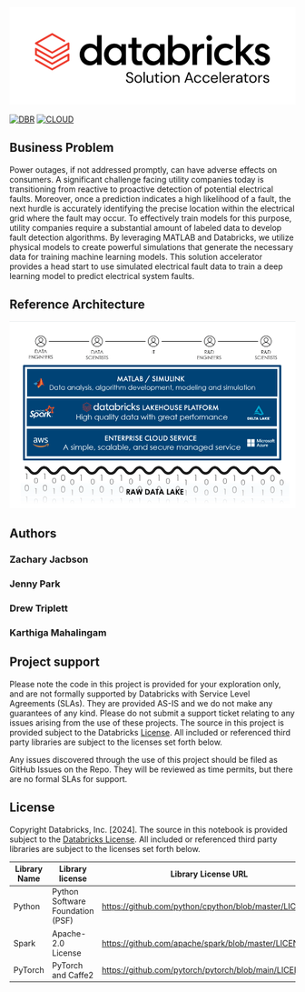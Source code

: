 <img src=https://raw.githubusercontent.com/databricks-industry-solutions/.github/main/profile/solacc_logo.png width="600px">

[![DBR](https://img.shields.io/badge/DBR-CHANGE_ME-red?logo=databricks&style=for-the-badge)](https://docs.databricks.com/release-notes/runtime/CHANGE_ME.html)
[![CLOUD](https://img.shields.io/badge/CLOUD-CHANGE_ME-blue?logo=googlecloud&style=for-the-badge)](https://databricks.com/try-databricks)

## Business Problem
Power outages, if not addressed promptly, can have adverse effects on consumers. A significant challenge facing utility companies today is transitioning from reactive to proactive detection of potential electrical faults. Moreover, once a prediction indicates a high likelihood of a fault, the next hurdle is accurately identifying the precise location within the electrical grid where the fault may occur. To effectively train models for this purpose, utility companies require a substantial amount of labeled data to develop fault detection algorithms. By leveraging MATLAB and Databricks, we utilize physical models to create powerful simulations that generate the necessary data for training machine learning models. This solution accelerator provides a head start to use simulated electrical fault data to train a deep learning model to predict electrical system faults.


## Reference Architecture
<img src ="https://github.com/karthiga19/Fault-detection-matlab-databricks-images/blob/main/MATLAB-databricks-interface.png?raw=true" width="1000">

## Authors
### Zachary Jacbson
### Jenny Park
### Drew Triplett
### Karthiga Mahalingam

## Project support 

Please note the code in this project is provided for your exploration only, and are not formally supported by Databricks with Service Level Agreements (SLAs). They are provided AS-IS and we do not make any guarantees of any kind. Please do not submit a support ticket relating to any issues arising from the use of these projects. The source in this project is provided subject to the Databricks [License](./LICENSE.md). All included or referenced third party libraries are subject to the licenses set forth below.

Any issues discovered through the use of this project should be filed as GitHub Issues on the Repo. They will be reviewed as time permits, but there are no formal SLAs for support. 

## License

Copyright Databricks, Inc. [2024]. The source in this notebook is provided subject to the [Databricks License](https://databricks.com/db-license-source).  All included or referenced third party libraries are subject to the licenses set forth below.

|Library Name|Library license | Library License URL | Library Source URL |
|---|---|---|---|
|Python|Python Software Foundation (PSF) |https://github.com/python/cpython/blob/master/LICENSE|https://github.com/python/cpython|
|Spark|Apache-2.0 License |https://github.com/apache/spark/blob/master/LICENSE|https://github.com/apache/spark|
|PyTorch|PyTorch and Caffe2 |https://github.com/pytorch/pytorch/blob/main/LICENSE|https://github.com/pytorch/|
